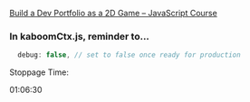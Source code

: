 [Build a Dev Portfolio as a 2D Game – JavaScript Course](https://www.youtube.com/watch?v=wy_fSStEgMs)




### In kaboomCtx.js, reminder to...

```js
  debug: false, // set to false once ready for production
```


Stoppage Time: 

01:06:30